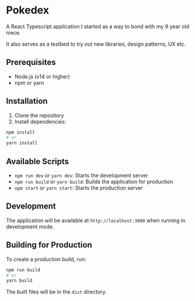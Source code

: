 # Pokedex

A React Typescript application I started as a way to bond with my 9 year old niece.

It also serves as a testbed to try out new libraries, design patterns, UX etc.

## Prerequisites

- Node.js (v14 or higher)
- npm or yarn

## Installation

1. Clone the repository
2. Install dependencies:
```bash
npm install
# or
yarn install
```

## Available Scripts

- `npm run dev` or `yarn dev`: Starts the development server
- `npm run build` or `yarn build`: Builds the application for production
- `npm start` or `yarn start`: Starts the production server

## Development

The application will be available at `http://localhost:3000` when running in development mode.

## Building for Production

To create a production build, run:
```bash
npm run build
# or
yarn build
```

The built files will be in the `dist` directory. 